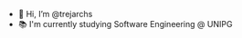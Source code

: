 - 👋 Hi, I’m @trejarchs
- 📚 I'm currently studying Software Engineering @ UNIPG


<!---
trejarchs/trejarchs is a ✨ special ✨ repository because its `README.md` (this file) appears on your GitHub profile.
You can click the Preview link to take a look at your changes.
--->
